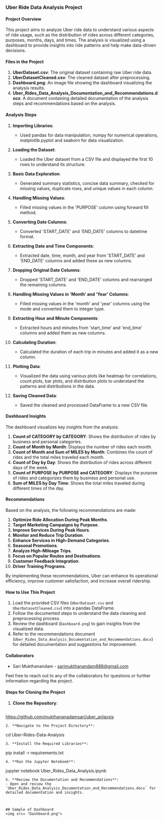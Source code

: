### Uber Ride Data Analysis Project

#### Project Overview
This project aims to analyze Uber ride data to understand various aspects of ride usage, such as the distribution of rides across different categories, purposes, months, days, and times. The analysis is visualized using a dashboard to provide insights into ride patterns and help make data-driven decisions.

#### Files in the Project
1. **UberDataset.csv**: The original dataset containing raw Uber ride data.
2. **UberDatasetCleaned.csv**: The cleaned dataset after preprocessing.
3. **Dashboard.png**: An image file showing the dashboard visualizing the analysis results.
4. **Uber_Rides_Data_Analysis_Documentation_and_Recommendations.docx**: A document containing detailed documentation of the analysis steps and recommendations based on the analysis.

#### Analysis Steps
1. **Importing Libraries**:
   - Used pandas for data manipulation, numpy for numerical operations, matplotlib.pyplot and seaborn for data visualization.

2. **Loading the Dataset**:
   - Loaded the Uber dataset from a CSV file and displayed the first 10 rows to understand its structure.

3. **Basic Data Exploration**:
   - Generated summary statistics, concise data summary, checked for missing values, duplicate rows, and unique values in each column.

4. **Handling Missing Values**:
   - Filled missing values in the 'PURPOSE' column using forward fill method.

5. **Converting Date Columns**:
   - Converted 'START_DATE' and 'END_DATE' columns to datetime format.

6. **Extracting Date and Time Components**:
   - Extracted date, time, month, and year from 'START_DATE' and 'END_DATE' columns and added these as new columns.

7. **Dropping Original Date Columns**:
   - Dropped 'START_DATE' and 'END_DATE' columns and rearranged the remaining columns.

8. **Handling Missing Values in 'Month' and 'Year' Columns**:
   - Filled missing values in the 'month' and 'year' columns using the mode and converted them to integer type.

9. **Extracting Hour and Minute Components**:
   - Extracted hours and minutes from 'start_time' and 'end_time' columns and added them as new columns.

10. **Calculating Duration**:
    - Calculated the duration of each trip in minutes and added it as a new column.

11. **Plotting Data**:
    - Visualized the data using various plots like heatmap for correlations, count plots, bar plots, and distribution plots to understand the patterns and distributions in the data.

12. **Saving Cleaned Data**:
    - Saved the cleaned and processed DataFrame to a new CSV file.

#### Dashboard Insights
The dashboard visualizes key insights from the analysis:
1. **Count of CATEGORY by CATEGORY**: Shows the distribution of rides by business and personal categories.
2. **Count of Month by Month**: Displays the number of rides each month.
3. **Count of Month and Sum of MILES by Month**: Combines the count of rides and the total miles traveled each month.
4. **Count of Day by Day**: Shows the distribution of rides across different days of the week.
5. **Count of PURPOSE by PURPOSE and CATEGORY**: Displays the purpose of rides and categorizes them by business and personal use.
6. **Sum of MILES by Day Time**: Shows the total miles traveled during different times of the day.

#### Recommendations
Based on the analysis, the following recommendations are made:
1. **Optimize Ride Allocation During Peak Months**.
2. **Target Marketing Campaigns by Purpose**.
3. **Improve Services During Peak Hours**.
4. **Monitor and Reduce Trip Duration**.
5. **Enhance Services in High-Demand Categories**.
6. **Seasonal Promotions**.
7. **Analyze High-Mileage Trips**.
8. **Focus on Popular Routes and Destinations**.
9. **Customer Feedback Integration**.
10. **Driver Training Programs**.

By implementing these recommendations, Uber can enhance its operational efficiency, improve customer satisfaction, and increase overall ridership.

#### How to Use This Project
1. Load the provided CSV files (`UberDataset.csv` and `UberDatasetCleaned.csv`) into a pandas DataFrame.
2. Follow the documented steps to understand the data cleaning and preprocessing process.
3. Review the dashboard (`Dashboard.png`) to gain insights from the visualized data.
4. Refer to the recommendations document (`Uber_Rides_Data_Analysis_Documentation_and_Recommendations.docx`) for detailed documentation and suggestions for improvement.

#### Collaborators
- Sari Mukthanandam - sarimukthanandam888@gmail.com

Feel free to reach out to any of the collaborators for questions or further information regarding the project.

#### Steps for Cloning the Project
1. **Clone the Repository**:
   ```
  https://github.com/mukthananadamsari/uber_anlaysis
   ```
2. **Navigate to the Project Directory**:
   ```
   cd Uber-Rides-Data-Analysis
   ```
3. **Install the Required Libraries**:
   ```
   pip install -r requirements.txt
   ```
4. **Run the Jupyter Notebook**:
   ```
   jupyter notebook Uber_Rides_Data_Analysis.ipynb
   ```
5. **Review the Documentation and Recommendations**:
   - Open and review the `Uber_Rides_Data_Analysis_Documentation_and_Recommendations.docx` for detailed documentation and insights.



## Sample of Dashboard
<img src= "Dashboard.png">
